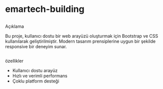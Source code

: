 # emartech-building
##
Açıklama

Bu proje, kullanıcı dostu bir web arayüzü oluşturmak için Bootstrap ve CSS kullanılarak geliştirilmiştir. Modern tasarım prensiplerine uygun bir şekilde responsive bir deneyim sunar.

##
özellikler
- Kullanıcı dostu arayüz
- Hızlı ve verimli performans
- Çoklu platform desteği
  
